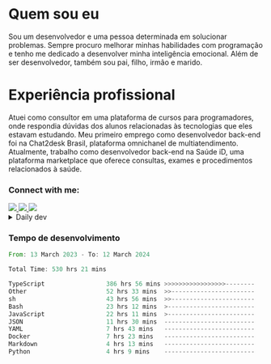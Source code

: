 # Quem sou eu
Sou um desenvolvedor e uma pessoa determinada em solucionar problemas. Sempre procuro melhorar minhas habilidades com programação e tenho me dedicado a desenvolver minha inteligência emocional. Além de ser desenvolvedor, também sou pai, filho, irmão e marido.

# Experiência profissional
Atuei como consultor em uma plataforma de cursos para programadores, onde respondia dúvidas dos alunos relacionadas às tecnologias que eles estavam estudando.
Meu primeiro emprego como desenvolvedor back-end foi na Chat2desk Brasil, plataforma omnichanel de multiatendimento.
Atualmente, trabalho como desenvolvedor back-end na Saúde iD, uma plataforma marketplace que oferece consultas, exames e procedimentos relacionados à saúde.

### Connect with me:
<a href="https://www.linkedin.com/in/theusmoreira" target="_blank" >
<img src="https://img.shields.io/badge/linkedin-%230077B5.svg?&style=for-the-badge&logo=linkedin&logoColor=white ">
</a>
<a href="https://www.instagram.com/matheus.s.moreira/" target="_blank">
<img src="https://img.shields.io/badge/instagram-%23E4405F.svg?&style=for-the-badge&logo=instagram&logoColor=white">
</a>
<a href="mailto:matheussm301@gmail.com"  target="_blank">
<img src="https://img.shields.io/badge/gmail-%23E4405F.svg?&style=for-the-badge&logo=gmail&logoColor=white">
</a>


<details>
  <summary>Daily dev </summary>
<p>
  <a href="https://app.daily.dev/matheussantos"><img src="https://github.com/matheus-santos-moreira/matheus-santos-moreira/blob/master/devcard.svg" width="200" alt="Matheus Santos's Dev Card"/></a>
 </p>
</details>

<h3>Tempo de desenvolvimento</h3>

<!--START_SECTION:waka-->

```rust
From: 13 March 2023 - To: 12 March 2024

Total Time: 530 hrs 21 mins

TypeScript                 386 hrs 56 mins >>>>>>>>>>>>>>>>>--------   66.38 %
Other                      52 hrs 33 mins  >>-----------------------   09.02 %
sh                         43 hrs 56 mins  >>-----------------------   07.54 %
Bash                       23 hrs 12 mins  >------------------------   03.98 %
JavaScript                 22 hrs 11 mins  >------------------------   03.81 %
JSON                       11 hrs 30 mins  -------------------------   01.97 %
YAML                       7 hrs 43 mins   -------------------------   01.32 %
Docker                     7 hrs 23 mins   -------------------------   01.27 %
Markdown                   4 hrs 13 mins   -------------------------   00.72 %
Python                     4 hrs 9 mins    -------------------------   00.71 %
```

<!--END_SECTION:waka-->
